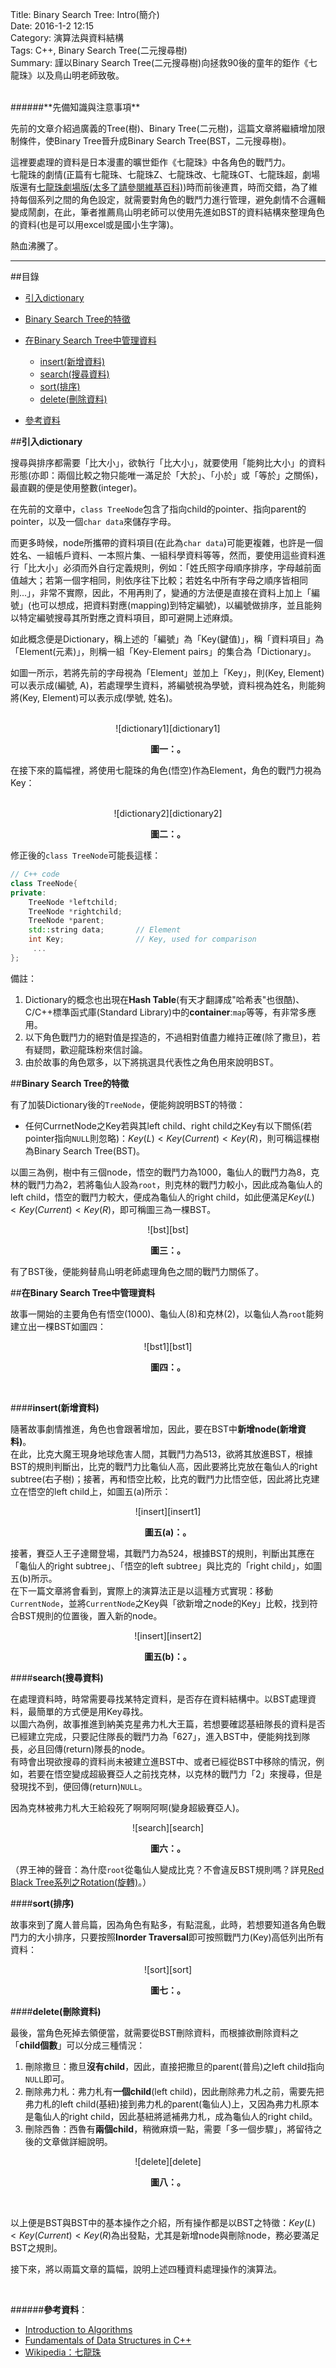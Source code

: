 Title: Binary Search Tree: Intro(簡介)    
Date: 2016-1-2 12:15  
Category: 演算法與資料結構  
Tags: C++, Binary Search Tree(二元搜尋樹)  
Summary: 謹以Binary Search Tree(二元搜尋樹)向拯救90後的童年的鉅作《七龍珠》以及鳥山明老師致敬。

</br>
######**先備知識與注意事項**

先前的文章介紹過廣義的Tree(樹)、Binary Tree(二元樹)，這篇文章將繼續增加限制條件，使Binary Tree晉升成Binary Search Tree(BST，二元搜尋樹)。  

這裡要處理的資料是日本漫畫的曠世鉅作《七龍珠》中各角色的戰鬥力。  
七龍珠的劇情(正篇有七龍珠、七龍珠Z、七龍珠改、七龍珠GT、七龍珠超，劇場版還有[七龍珠劇場版(太多了請參閱維基百科)](https://zh.wikipedia.org/wiki/%E4%B8%83%E9%BE%99%E7%8F%A0#.E5.8A.87.E5.A0.B4.E7.89.88))時而前後連貫，時而交錯，為了維持每個系列之間的角色設定，就需要對角色的戰鬥力進行管理，避免劇情不合邏輯變成鬧劇，在此，筆者推薦鳥山明老師可以使用先進如BST的資料結構來整理角色的資料(也是可以用excel或是國小生字簿)。  

熱血沸騰了。  

*** 

##目錄
* [引入dictionary](#dictionary)
* [Binary Search Tree的特徵](#bst)
* [在Binary Search Tree中管理資料](#operation)

    * [insert(新增資料)](#insert) 
    * [search(搜尋資料)](#search)
    * [sort(排序)](#sort)
    * [delete(刪除資料)](#delete)

* [參考資料](#ref)


<a name="dictionary"></a>

##**引入dictionary**

搜尋與排序都需要「比大小」，欲執行「比大小」，就要使用「能夠比大小」的資料形態(亦即：兩個比較之物只能唯一滿足於「大於」、「小於」或「等於」之關係)，最直觀的便是使用整數(integer)。  

在先前的文章中，`class TreeNode`包含了指向child的pointer、指向parent的pointer，以及一個`char data`來儲存字母。  

而更多時候，node所攜帶的資料項目(在此為`char data`)可能更複雜，也許是一個姓名、一組帳戶資料、一本照片集、一組科學資料等等，然而，要使用這些資料進行「比大小」必須而外自行定義規則，例如：「姓氏照字母順序排序，字母越前面值越大；若第一個字相同，則依序往下比較；若姓名中所有字母之順序皆相同則...」，非常不實際，因此，不用再則了，變通的方法便是直接在資料上加上「編號」(也可以想成，把資料對應(mapping)到特定編號)，以編號做排序，並且能夠以特定編號搜尋其所對應之資料項目，即可避開上述麻煩。  

如此概念便是Dictionary，稱上述的「編號」為「Key(鍵值)」，稱「資料項目」為「Element(元素)」，則稱一組「Key-Element pairs」的集合為「Dictionary」。  

如圖一所示，若將先前的字母視為「Element」並加上「Key」，則(Key, Element)可以表示成(編號, A)，若處理學生資料，將編號視為學號，資料視為姓名，則能夠將(Key, Element)可以表示成(學號, 姓名)。

</br>
<center>
![dictionary1][dictionary1]

**圖一：。**  
</center> 

在接下來的篇幅裡，將使用七龍珠的角色(悟空)作為Element，角色的戰鬥力視為Key：

</br>
<center>
![dictionary2][dictionary2]

**圖二：。**  
</center>

修正後的`class TreeNode`可能長這樣： 

```cpp
// C++ code
class TreeNode{
private:
    TreeNode *leftchild;
    TreeNode *rightchild;
    TreeNode *parent;
    std::string data;       // Element
    int Key;                // Key, used for comparison 
	 ...
};
```
  
 
備註： 

1. Dictionary的概念也出現在**Hash Table**(有天才翻譯成"哈希表"也很酷)、C/C++標準函式庫(Standard Library)中的**container**:`map`等等，有非常多應用。
2. 以下角色戰鬥力的絕對值是捏造的，不過相對值盡力維持正確(除了撒旦)，若有疑問，歡迎龍珠粉來信討論。 
3. 由於故事的角色眾多，以下將挑選具代表性之角色用來說明BST。

<a name="bst"></a>

##**Binary Search Tree的特徵**

有了加裝Dictionary後的`TreeNode`，便能夠說明BST的特徵：

* 任何CurrnetNode之Key若與其left child、right child之Key有以下關係(若pointer指向`NULL`則忽略)：$Key(L)<Key(Current)<Key(R)$，則可稱這棵樹為Binary Search Tree(BST)。

以圖三為例，樹中有三個node，悟空的戰鬥力為1000，龜仙人的戰鬥力為8，克林的戰鬥力為2，若將龜仙人設為`root`，則克林的戰鬥力較小，因此成為龜仙人的left child，悟空的戰鬥力較大，便成為龜仙人的right child，如此便滿足$Key(L)<Key(Current)<Key(R)$，即可稱圖三為一棵BST。

<center>
![bst][bst]

**圖三：。**  
</center>

有了BST後，便能夠替鳥山明老師處理角色之間的戰鬥力關係了。

<a name="operation"></a>

##**在Binary Search Tree中管理資料**

故事一開始的主要角色有悟空(1000)、龜仙人(8)和克林(2)，以龜仙人為`root`能夠建立出一棵BST如圖四：

<center>
![bst1][bst1]

**圖四：。**  
</center>
</br>


<a name="insert"></a>

####**insert(新增資料)**

隨著故事劇情推進，角色也會跟著增加，因此，要在BST中**新增node(新增資料)**。  
在此，比克大魔王現身地球危害人間，其戰鬥力為513，欲將其放進BST，根據BST的規則判斷出，比克的戰鬥力比龜仙人高，因此要將比克放在龜仙人的right subtree(右子樹)；接著，再和悟空比較，比克的戰鬥力比悟空低，因此將比克建立在悟空的left child上，如圖五(a)所示：

<center>
![insert][insert1]

**圖五(a)：。**  
</center>

接著，賽亞人王子達爾登場，其戰鬥力為524，根據BST的規則，判斷出其應在「龜仙人的right subtree」、「悟空的left subtree」與比克的「right child」，如圖五(b)所示。  
在下一篇文章將會看到，實際上的演算法正是以這種方式實現：移動`CurrentNode`，並將`CurrentNode`之Key與「欲新增之node的Key」比較，找到符合BST規則的位置後，置入新的node。

<center>
![insert][insert2]

**圖五(b)：。**  
</center>


<a name="search"></a>

####**search(搜尋資料)**

在處理資料時，時常需要尋找某特定資料，是否存在資料結構中。以BST處理資料，最簡單的方式便是用Key尋找。  
以圖六為例，故事推進到納美克星弗力札大王篇，若想要確認基紐隊長的資料是否已經建立完成，只要記住隊長的戰鬥力為「627」，進入BST中，便能夠找到隊長，必且回傳(return)隊長的node。  
有時會出現欲搜尋的資料尚未被建立進BST中、或者已經從BST中移除的情況，例如，若要在悟空變成超級賽亞人之前找克林，以克林的戰鬥力「2」來搜尋，但是發現找不到，便回傳(return)`NULL`。

因為克林被弗力札大王給殺死了啊啊阿啊(變身超級賽亞人)。

<center>
![search][search]

**圖六：。**  
</center>

（界王神的聲音：為什麼`root`從龜仙人變成比克？不會違反BST規則嗎？詳見[Red Black Tree系列之Rotation(旋轉)](http://alrightchiu.github.io/SecondRound/red-black-tree-rotationxuan-zhuan.html)。）

<a name="sort"></a>

####**sort(排序)**

故事來到了魔人普烏篇，因為角色有點多，有點混亂，此時，若想要知道各角色戰鬥力的大小排序，只要按照**Inorder Traversal**即可按照戰鬥力(Key)高低列出所有資料：

<center>
![sort][sort]

**圖七：。**  
</center>


<a name="delete"></a>

####**delete(刪除資料)**

最後，當角色死掉去領便當，就需要從BST刪除資料，而根據欲刪除資料之「**child個數**」可以分成三種情況：

1. 刪除撒旦：撒旦**沒有child**，因此，直接把撒旦的parent(普烏)之left child指向`NULL`即可。
2. 刪除弗力札：弗力札有**一個child**(left child)，因此刪除弗力札之前，需要先把弗力札的left child(基紐)接到弗力札的parent(龜仙人)上，又因為弗力札原本是龜仙人的right child，因此基紐將遞補弗力札，成為龜仙人的right child。
3. 刪除西魯：西魯有**兩個child**，稍微麻煩一點，需要「多一個步驟」，將留待之後的文章做詳細說明。


<center>
![delete][delete]

**圖八：。**  
</center>

[dictionary1]: https://github.com/alrightchiu/SecondRound/blob/master/content/Algorithms%20and%20Data%20Structures/Tree%20series/BST_fig/Intro/f1.png?raw=true
[dictionary2]: https://github.com/alrightchiu/SecondRound/blob/master/content/Algorithms%20and%20Data%20Structures/Tree%20series/BST_fig/Intro/f2.png?raw=true
[bst]: https://github.com/alrightchiu/SecondRound/blob/master/content/Algorithms%20and%20Data%20Structures/Tree%20series/BST_fig/Intro/f3.png?raw=true
[bst1]: https://github.com/alrightchiu/SecondRound/blob/master/content/Algorithms%20and%20Data%20Structures/Tree%20series/BST_fig/Intro/f14.png?raw=true 
[insert1]: https://github.com/alrightchiu/SecondRound/blob/master/content/Algorithms%20and%20Data%20Structures/Tree%20series/BST_fig/Intro/f4.png?raw=true
[insert2]: https://github.com/alrightchiu/SecondRound/blob/master/content/Algorithms%20and%20Data%20Structures/Tree%20series/BST_fig/Intro/f5.png?raw=true
[search]: https://github.com/alrightchiu/SecondRound/blob/master/content/Algorithms%20and%20Data%20Structures/Tree%20series/BST_fig/Intro/f16.png?raw=true
[sort]: https://github.com/alrightchiu/SecondRound/blob/master/content/Algorithms%20and%20Data%20Structures/Tree%20series/BST_fig/Intro/f17.png?raw=true
[delete]: https://github.com/alrightchiu/SecondRound/blob/master/content/Algorithms%20and%20Data%20Structures/Tree%20series/BST_fig/Intro/f15.png?raw=true

</br>



以上便是BST與BST中的基本操作之介紹，所有操作都是以BST之特徵：$Key(L)<Key(Current)<Key(R)$為出發點，尤其是新增node與刪除node，務必要滿足BST之規則。

接下來，將以兩篇文章的篇幅，說明上述四種資料處理操作的演算法。

</br>
<a name="ref"></a>

######**參考資料**：

* [Introduction to Algorithms](http://www.amazon.com/Introduction-Algorithms-Edition-Thomas-Cormen/dp/0262033844) 
* [Fundamentals of Data Structures in C++](http://www.amazon.com/Fundamentals-Data-Structures-Ellis-Horowitz/dp/0929306376)
* [Wikipedia：七龍珠](https://zh.wikipedia.org/wiki/%E4%B8%83%E9%BE%99%E7%8F%A0#.E5.8A.87.E5.A0.B4.E7.89.88)
  
</br>  






